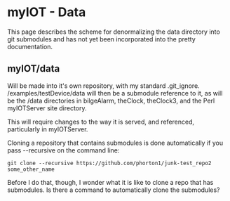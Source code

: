 # myIOT - Data

This page describes the scheme for denormalizing
the data directory into git submodules and has not
yet been incorporated into the pretty documentation.


## myIOT/data

Will be made into it's own repository, with my standard
.git_ignore.  /examples/testDevice/data will then be
a submodule reference to it, as will be the /data directories
in bilgeAlarm, theClock, theClock3, and the Perl myIOTServer
site directory.

This will require changes to the way it is served, and referenced,
particularly in myIOTServer.

Cloning a repository that contains submodules is done automatically
if you pass --recursive on the command line:

	git clone --recursive https://github.com/phorton1/junk-test_repo2 some_other_name

Before I do that, though, I wonder what it is like to clone a
repo that has submodules.  Is there a command to automatically
clone the submodules?
